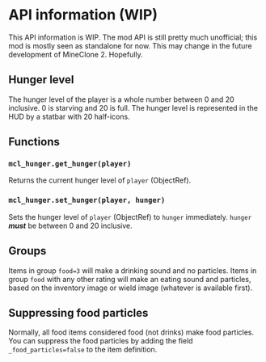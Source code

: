 # API information (WIP)
This API information is WIP. The mod API is still pretty much unofficial;
this mod is mostly seen as standalone for now.
This may change in the future development of MineClone 2. Hopefully.

## Hunger level
The hunger level of the player is a whole number between 0 and 20 inclusive.
0 is starving and 20 is full. The hunger level is represented in
the HUD by a statbar with 20 half-icons.

## Functions
### `mcl_hunger.get_hunger(player)`
Returns the current hunger level of `player` (ObjectRef).

### `mcl_hunger.set_hunger(player, hunger)`
Sets the hunger level of `player` (ObjectRef) to `hunger` immediately.
`hunger` ***must*** be between 0 and 20 inclusive.

## Groups
Items in group `food=3` will make a drinking sound and no particles.
Items in group `food` with any other rating will make an eating sound and particles,
based on the inventory image or wield image (whatever is available first).

## Suppressing food particles
Normally, all food items considered food (not drinks) make food particles.
You can suppress the food particles by adding the field
`_food_particles=false` to the item definition.
